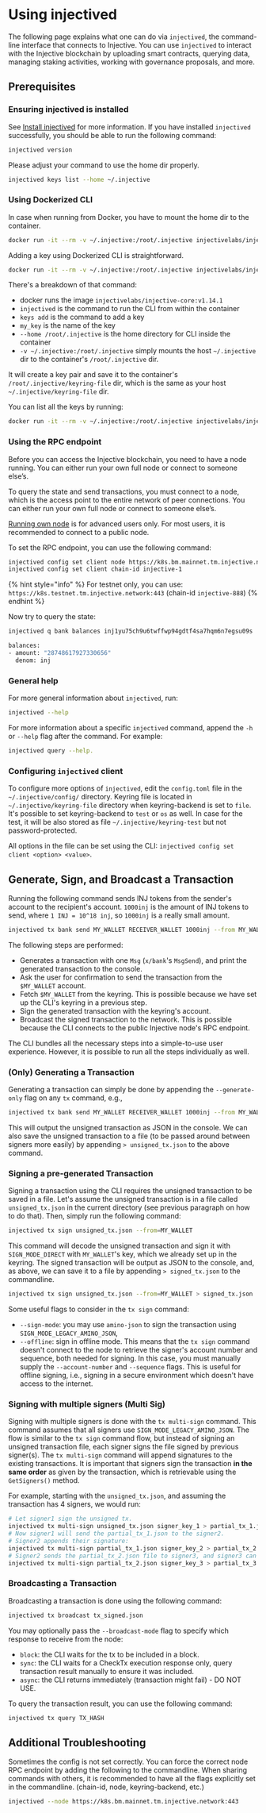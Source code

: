 # Using injectived

The following page explains what one can do via `injectived`, the command-line interface that connects to Injective. You can use `injectived` to interact with the Injective blockchain by uploading smart contracts, querying data, managing staking activities, working with governance proposals, and more.

## Prerequisites

### Ensuring injectived is installed

See [Install injectived](./install-injectived.md) for more information. If you have installed `injectived` successfully, you should be able to run the following command:

```bash
injectived version
```

Please adjust your command to use the home dir properly.

```bash
injectived keys list --home ~/.injective
```

### Using Dockerized CLI

In case when running from Docker, you have to mount the home dir to the container.

```bash
docker run -it --rm -v ~/.injective:/root/.injective injectivelabs/injective-core:v1.14.1 injectived keys list --home /root/.injective
```

Adding a key using Dockerized CLI is straightforward.

```bash
docker run -it --rm -v ~/.injective:/root/.injective injectivelabs/injective-core:v1.14.1 injectived keys add my_key --home /root/.injective
```

There's a breakdown of that command:

* docker runs the image `injectivelabs/injective-core:v1.14.1`
* `injectived` is the command to run the CLI from within the container
* `keys add` is the command to add a key
* `my_key` is the name of the key
* `--home /root/.injective` is the home directory for CLI inside the container
* `-v ~/.injective:/root/.injective` simply mounts the host `~/.injective` dir to the container's `/root/.injective` dir.

It will create a key pair and save it to the container's `/root/.injective/keyring-file` dir, which is the same as your host `~/.injective/keyring-file` dir.

You can list all the keys by running:

```bash
docker run -it --rm -v ~/.injective:/root/.injective injectivelabs/injective-core:v1.14.1 injectived keys list --home /root/.injective
```

### Using the RPC endpoint

Before you can access the Injective blockchain, you need to have a node running. You can either run your own full node or connect to someone else’s.

To query the state and send transactions, you must connect to a node, which is the access point to the entire network of peer connections. You can either run your own full node or connect to someone else’s.

[Running own node](../../nodes//getting-started/running-a-node/join-a-network.md) is for advanced users only. For most users, it is recommended to connect to a public node.

To set the RPC endpoint, you can use the following command:

```bash
injectived config set client node https://k8s.bm.mainnet.tm.injective.network:443
injectived config set client chain-id injective-1
```

{% hint style="info" %}
For testnet only, you can use: `https://k8s.testnet.tm.injective.network:443` (chain-id `injective-888`)
{% endhint %}

Now try to query the state:

```bash
injectived q bank balances inj1yu75ch9u6twffwp94gdtf4sa7hqm6n7egsu09s

balances:
- amount: "28748617927330656"
  denom: inj
```

### General help

For more general information about `injectived`, run:

```bash
injectived --help
```

For more information about a specific `injectived` command, append the `-h` or `--help` flag after the command. For example:

```bash
injectived query --help.
```

### Configuring `injectived` client

To configure more options of `injectived`, edit the `config.toml` file in the `~/.injective/config/` directory. Keyring file is located in `~/.injective/keyring-file` directory when keyring-backend is set to `file`. It's possible to set keyring-backend to `test` or `os` as well. In case for the test, it will be also stored as file `~/.injective/keyring-test` but not password-protected.

All options in the file can be set using the CLI: `injectived config set client <option> <value>`.

## Generate, Sign, and Broadcast a Transaction

Running the following command sends INJ tokens from the sender's account to the recipient's account.
`1000inj` is the amount of INJ tokens to send, where `1 INJ = 10^18 inj`, so `1000inj` is a really small amount.

```bash
injectived tx bank send MY_WALLET RECEIVER_WALLET 1000inj --from MY_WALLET
```

The following steps are performed:
* Generates a transaction with one `Msg` (`x/bank`'s `MsgSend`), and print the generated transaction to the console.
* Ask the user for confirmation to send the transaction from the `$MY_WALLET` account.
* Fetch `$MY_WALLET` from the keyring. This is possible because we have set up the CLI's keyring in a previous step.
* Sign the generated transaction with the keyring's account.
* Broadcast the signed transaction to the network. This is possible because the CLI connects to the public Injective node's RPC endpoint.

The CLI bundles all the necessary steps into a simple-to-use user experience. However, it is possible to run all the steps individually as well.

### (Only) Generating a Transaction

Generating a transaction can simply be done by appending the `--generate-only` flag on any `tx` command, e.g.,

```bash
injectived tx bank send MY_WALLET RECEIVER_WALLET 1000inj --from MY_WALLET --generate-only
```

This will output the unsigned transaction as JSON in the console. We can also save the unsigned transaction to a file (to be passed around between signers more easily) by appending `> unsigned_tx.json` to the above command.

### Signing a pre-generated Transaction

Signing a transaction using the CLI requires the unsigned transaction to be saved in a file. Let's assume the unsigned transaction is in a file called `unsigned_tx.json` in the current directory (see previous paragraph on how to do that). Then, simply run the following command:

```bash
injectived tx sign unsigned_tx.json --from=MY_WALLET
```

This command will decode the unsigned transaction and sign it with `SIGN_MODE_DIRECT` with `MY_WALLET`'s key, which we already set up in the keyring. The signed transaction will be output as JSON to the console, and, as above, we can save it to a file by appending `> signed_tx.json` to the commandline.

```bash
injectived tx sign unsigned_tx.json --from=MY_WALLET > signed_tx.json
```

Some useful flags to consider in the `tx sign` command:

* `--sign-mode`: you may use `amino-json` to sign the transaction using `SIGN_MODE_LEGACY_AMINO_JSON`,
* `--offline`: sign in offline mode. This means that the `tx sign` command doesn't connect to the node to retrieve the signer's account number and sequence, both needed for signing. In this case, you must manually supply the `--account-number` and `--sequence` flags. This is useful for offline signing, i.e., signing in a secure environment which doesn't have access to the internet.

### Signing with multiple signers (Multi Sig)

Signing with multiple signers is done with the `tx multi-sign` command. This command assumes that all signers use `SIGN_MODE_LEGACY_AMINO_JSON`. The flow is similar to the `tx sign` command flow, but instead of signing an unsigned transaction file, each signer signs the file signed by previous signer(s). The `tx multi-sign` command will append signatures to the existing transactions. It is important that signers sign the transaction **in the same order** as given by the transaction, which is retrievable using the `GetSigners()` method.

For example, starting with the `unsigned_tx.json`, and assuming the transaction has 4 signers, we would run:

```bash
# Let signer1 sign the unsigned tx.
injectived tx multi-sign unsigned_tx.json signer_key_1 > partial_tx_1.json
# Now signer1 will send the partial_tx_1.json to the signer2.
# Signer2 appends their signature:
injectived tx multi-sign partial_tx_1.json signer_key_2 > partial_tx_2.json
# Signer2 sends the partial_tx_2.json file to signer3, and signer3 can append his signature:
injectived tx multi-sign partial_tx_2.json signer_key_3 > partial_tx_3.json
```

### Broadcasting a Transaction

Broadcasting a transaction is done using the following command:

```bash
injectived tx broadcast tx_signed.json
```

You may optionally pass the `--broadcast-mode` flag to specify which response to receive from the node:

* `block`: the CLI waits for the tx to be included in a block.
* `sync`: the CLI waits for a CheckTx execution response only, query transaction result manually to ensure it was included.
* `async`: the CLI returns immediately (transaction might fail) - DO NOT USE.

To query the transaction result, you can use the following command:

```bash
injectived tx query TX_HASH
```

## Additional Troubleshooting

Sometimes the config is not set correctly. You can force the correct node RPC endpoint by adding the following to the commandline.
When sharing commands with others, it is recommended to have all the flags explicitly set in the commandline. (chain-id, node, keyring-backend, etc.)

```bash
injectived --node https://k8s.bm.mainnet.tm.injective.network:443
```


